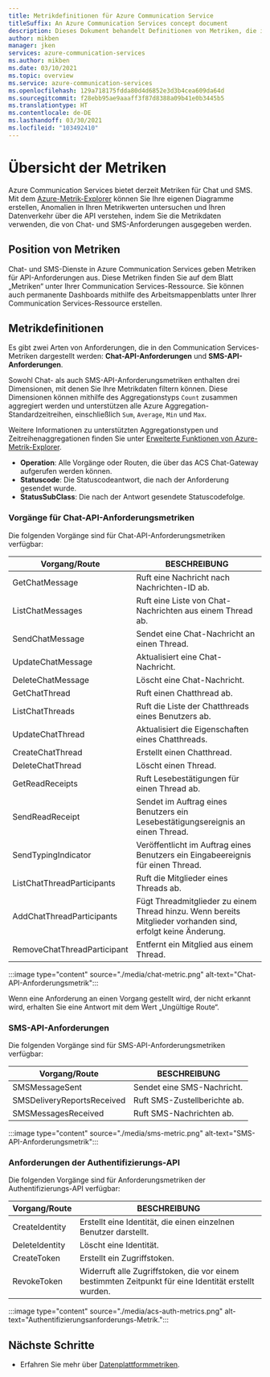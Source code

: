 ```yaml
---
title: Metrikdefinitionen für Azure Communication Service
titleSuffix: An Azure Communication Services concept document
description: Dieses Dokument behandelt Definitionen von Metriken, die im Azure-Portal verfügbar sind.
author: mikben
manager: jken
services: azure-communication-services
ms.author: mikben
ms.date: 03/10/2021
ms.topic: overview
ms.service: azure-communication-services
ms.openlocfilehash: 129a718175fdda80d4d6852e3d3b4cea609da64d
ms.sourcegitcommit: f28ebb95ae9aaaff3f87d8388a09b41e0b3445b5
ms.translationtype: HT
ms.contentlocale: de-DE
ms.lasthandoff: 03/30/2021
ms.locfileid: "103492410"
---
```

# <a name="metrics-overview"></a>Übersicht der Metriken

Azure Communication Services bietet derzeit Metriken für Chat und SMS. Mit dem [Azure-Metrik-Explorer](../../azure-monitor/essentials/metrics-getting-started.md) können Sie Ihre eigenen Diagramme erstellen, Anomalien in Ihren Metrikwerten untersuchen und Ihren Datenverkehr über die API verstehen, indem Sie die Metrikdaten verwenden, die von Chat- und SMS-Anforderungen ausgegeben werden.

## <a name="where-to-find-metrics"></a>Position von Metriken

Chat- und SMS-Dienste in Azure Communication Services geben Metriken für API-Anforderungen aus. Diese Metriken finden Sie auf dem Blatt „Metriken“ unter Ihrer Communication Services-Ressource. Sie können auch permanente Dashboards mithilfe des Arbeitsmappenblatts unter Ihrer Communication Services-Ressource erstellen.

## <a name="metric-definitions"></a>Metrikdefinitionen

Es gibt zwei Arten von Anforderungen, die in den Communication Services-Metriken dargestellt werden: **Chat-API-Anforderungen** und **SMS-API-Anforderungen**.

Sowohl Chat- als auch SMS-API-Anforderungsmetriken enthalten drei Dimensionen, mit denen Sie Ihre Metrikdaten filtern können. Diese Dimensionen können mithilfe des Aggregationstyps `Count` zusammen aggregiert werden und unterstützen alle Azure Aggregation-Standardzeitreihen, einschließlich `Sum`, `Average`, `Min` und `Max`.

Weitere Informationen zu unterstützten Aggregationstypen und Zeitreihenaggregationen finden Sie unter [Erweiterte Funktionen von Azure-Metrik-Explorer](../../azure-monitor/essentials/metrics-charts.md#aggregation).

- **Operation**: Alle Vorgänge oder Routen, die über das ACS Chat-Gateway aufgerufen werden können.
- **Statuscode**: Die Statuscodeantwort, die nach der Anforderung gesendet wurde.
- **StatusSubClass**: Die nach der Antwort gesendete Statuscodefolge. 


### <a name="chat-api-request-metric-operations"></a>Vorgänge für Chat-API-Anforderungsmetriken

Die folgenden Vorgänge sind für Chat-API-Anforderungsmetriken verfügbar:

| Vorgang/Route    | BESCHREIBUNG                                                                                    |
| -------------------- | ---------------------------------------------------------------------------------------------- |
| GetChatMessage       | Ruft eine Nachricht nach Nachrichten-ID ab. |
| ListChatMessages     | Ruft eine Liste von Chat-Nachrichten aus einem Thread ab. |
| SendChatMessage      | Sendet eine Chat-Nachricht an einen Thread. |
| UpdateChatMessage    | Aktualisiert eine Chat-Nachricht. |
| DeleteChatMessage    | Löscht eine Chat-Nachricht. |
| GetChatThread        | Ruft einen Chatthread ab. |
| ListChatThreads      | Ruft die Liste der Chatthreads eines Benutzers ab. |
| UpdateChatThread     | Aktualisiert die Eigenschaften eines Chatthreads. |
| CreateChatThread     | Erstellt einen Chatthread. |
| DeleteChatThread     | Löscht einen Thread. |
| GetReadReceipts      | Ruft Lesebestätigungen für einen Thread ab. |
| SendReadReceipt      | Sendet im Auftrag eines Benutzers ein Lesebestätigungsereignis an einen Thread. |
| SendTypingIndicator           | Veröffentlicht im Auftrag eines Benutzers ein Eingabeereignis für einen Thread. |
| ListChatThreadParticipants    | Ruft die Mitglieder eines Threads ab. |
| AddChatThreadParticipants     | Fügt Threadmitglieder zu einem Thread hinzu. Wenn bereits Mitglieder vorhanden sind, erfolgt keine Änderung. |
| RemoveChatThreadParticipant   | Entfernt ein Mitglied aus einem Thread. |

:::image type="content" source="./media/chat-metric.png" alt-text="Chat-API-Anforderungsmetrik":::

Wenn eine Anforderung an einen Vorgang gestellt wird, der nicht erkannt wird, erhalten Sie eine Antwort mit dem Wert „Ungültige Route“.

### <a name="sms-api-requests"></a>SMS-API-Anforderungen

Die folgenden Vorgänge sind für SMS-API-Anforderungsmetriken verfügbar:

| Vorgang/Route    | BESCHREIBUNG                                                                                    |
| -------------------- | ---------------------------------------------------------------------------------------------- |
| SMSMessageSent       | Sendet eine SMS-Nachricht. |
| SMSDeliveryReportsReceived     | Ruft SMS-Zustellberichte ab. |
| SMSMessagesReceived      | Ruft SMS-Nachrichten ab. |


:::image type="content" source="./media/sms-metric.png" alt-text="SMS-API-Anforderungsmetrik":::

### <a name="authentication-api-requests"></a>Anforderungen der Authentifizierungs-API

Die folgenden Vorgänge sind für Anforderungsmetriken der Authentifizierungs-API verfügbar:

| Vorgang/Route    | BESCHREIBUNG                                                                                    |
| -------------------- | ---------------------------------------------------------------------------------------------- |
| CreateIdentity       | Erstellt eine Identität, die einen einzelnen Benutzer darstellt. |
| DeleteIdentity       | Löscht eine Identität. |
| CreateToken          | Erstellt ein Zugriffstoken. |
| RevokeToken          | Widerruft alle Zugriffstoken, die vor einem bestimmten Zeitpunkt für eine Identität erstellt wurden. |

:::image type="content" source="./media/acs-auth-metrics.png" alt-text="Authentifizierungsanforderungs-Metrik.":::

## <a name="next-steps"></a>Nächste Schritte

- Erfahren Sie mehr über [Datenplattformmetriken](../../azure-monitor/essentials/data-platform-metrics.md).
